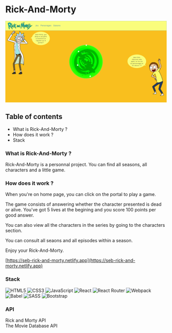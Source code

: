 # Rick-And-Morty

![image](src/assets/home_capture.PNG)

## Table of contents

* What is Rick-And-Morty ?
* How does it work ?
* Stack

### What is Rick-And-Morty ?

Rick-And-Morty is a personnal project. You can find all seasons, all characters and a little game.

### How does it work ?

When you're on home page, you can click on the portal to play a game.

The game consists of answering whether the character presented is dead or alive. You've got 5 lives at the begining and you score 100 points per good answer.

You can also view all the characters in the series by going to the characters section.

You can consult all seaons and all episodes within a season.

Enjoy your Rick-And-Morty.

[https://seb-rick-and-morty.netlify.app](https://seb-rick-and-morty.netlify.app)

### Stack

![HTML5](https://img.shields.io/badge/html5-%23E34F26.svg?style=for-the-badge&logo=html5&logoColor=white)
![CSS3](https://img.shields.io/badge/css3-%231572B6.svg?style=for-the-badge&logo=css3&logoColor=white)
![JavaScript](https://img.shields.io/badge/javascript-%23323330.svg?style=for-the-badge&logo=javascript&logoColor=%23F7DF1E)
![React](https://img.shields.io/badge/react-%2320232a.svg?style=for-the-badge&logo=react&logoColor=%2361DAFB)
![React Router](https://img.shields.io/badge/React_Router-CA4245?style=for-the-badge&logo=react-router&logoColor=white)
![Webpack](https://img.shields.io/badge/webpack-%238DD6F9.svg?style=for-the-badge&logo=webpack&logoColor=black)
![Babel](https://img.shields.io/badge/Babel-F9DC3e?style=for-the-badge&logo=babel&logoColor=black)
![SASS](https://img.shields.io/badge/SASS-hotpink.svg?style=for-the-badge&logo=SASS&logoColor=white)
![Bootstrap](https://img.shields.io/badge/bootstrap-%23563D7C.svg?style=for-the-badge&logo=bootstrap&logoColor=white)

### API

Rick and Morty API  
The Movie Database API

